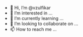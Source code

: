 - 👋 Hi, I’m @vzulfikar
- 👀 I’m interested in ...
- 🌱 I’m currently learning ...
- 💞️ I’m looking to collaborate on ...
- 📫 How to reach me ...

<!---
vzulfikar/vzulfikar is a ✨ special ✨ repository because its `README.md` (this file) appears on your GitHub profile.
You can click the Preview link to take a look at your changes.
--->
